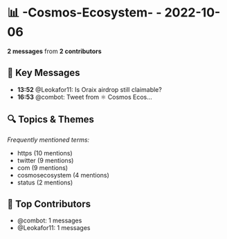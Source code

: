 # 📊 -Cosmos-Ecosystem- - 2022-10-06
**2 messages** from **2 contributors**

## 💬 Key Messages
- **13:52** @Leokafor11: Is Oraix airdrop still claimable?
- **16:53** @combot: [‌‌‌‌‎⁠](https://twitter.com/CosmosEcosystem/status/1578065846919839746)Tweet from ⚛️ Cosmos Ecos...

## 🔍 Topics & Themes
*Frequently mentioned terms:*
- https (10 mentions)
- twitter (9 mentions)
- com (9 mentions)
- cosmosecosystem (4 mentions)
- status (2 mentions)

## 👥 Top Contributors
- @combot: 1 messages
- @Leokafor11: 1 messages